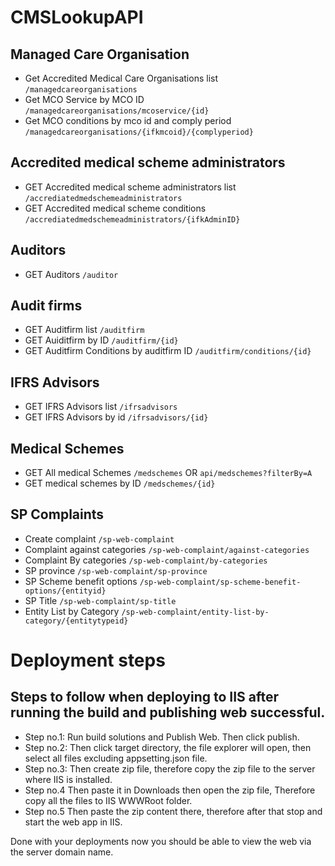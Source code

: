 # CMSLookupAPI

## Managed Care Organisation
- Get Accredited Medical  Care Organisations list
 `/managedcareorganisations`
- Get  MCO Service by MCO ID
  `/managedcareorganisations/mcoservice/{id}`
- Get MCO conditions by mco id and comply period
  `/managedcareorganisations/{ifkmcoid}/{complyperiod}`
  
## Accredited medical scheme administrators
- GET Accredited medical scheme administrators list
`/accrediatedmedschemeadministrators`
- GET Accredited medical scheme conditions
`/accrediatedmedschemeadministrators/{ifkAdminID}`

## Auditors
- GET Auditors
`/auditor`

## Audit firms
- GET Auditfirm list
`/auditfirm`
- GET Auiditfirm by ID
 `/auditfirm/{id}`
 - GET Auditfirm Conditions by auditfirm ID
 `/auditfirm/conditions/{id}`
 ## IFRS Advisors
 - GET IFRS Advisors list
 `/ifrsadvisors`
 - GET IFRS Advisors by id 
 `/ifrsadvisors/{id}`
 ## Medical Schemes
 - GET All medical Schemes
 `/medschemes` OR `api/medschemes?filterBy=A`
 - GET medical schemes by ID
 `/medschemes/{id}`
 
 ## SP Complaints
- Create complaint
`/sp-web-complaint`
- Complaint against categories
`/sp-web-complaint/against-categories`
- Complaint By categories
`/sp-web-complaint/by-categories`
- SP province
`/sp-web-complaint/sp-province`
- SP Scheme benefit options
`/sp-web-complaint/sp-scheme-benefit-options/{entityid}`
- SP Title
`/sp-web-complaint/sp-title`
- Entity List by Category
`/sp-web-complaint/entity-list-by-category/{entitytypeid}`

# Deployment steps
## Steps to follow when deploying to IIS after running the build and publishing web successful.

- Step no.1: Run build solutions and Publish Web. Then click publish.
- Step no.2: Then click target directory, the file explorer will open, then select all files excluding appsetting.json file. 
- Step no.3: Then create zip file, therefore copy the zip file to the server where IIS is installed.
- Step no.4 Then paste it in Downloads then open the zip file, Therefore copy all the files to IIS WWWRoot folder.
- Step no.5 Then paste the zip content there, therefore after that stop and start the web app in IIS.

Done with your deployments now you should be able to view the web via the server domain name.
